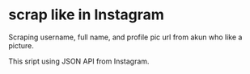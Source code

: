 # scrap like in Instagram
Scraping username, full name, and profile pic url from akun who like a picture.

This sript using JSON API from Instagram.
